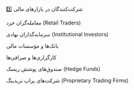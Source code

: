 3️⃣ شرکت‌کنندگان در بازارهای مالی

معامله‌گران خرد (Retail Traders)

سرمایه‌گذاران نهادی (Institutional Investors)

بانک‌ها و مؤسسات مالی

کارگزاری‌ها و صرافی‌ها

صندوق‌های پوشش ریسک (Hedge Funds)

شرکت‌های پراپ تریدینگ (Proprietary Trading Firms)
